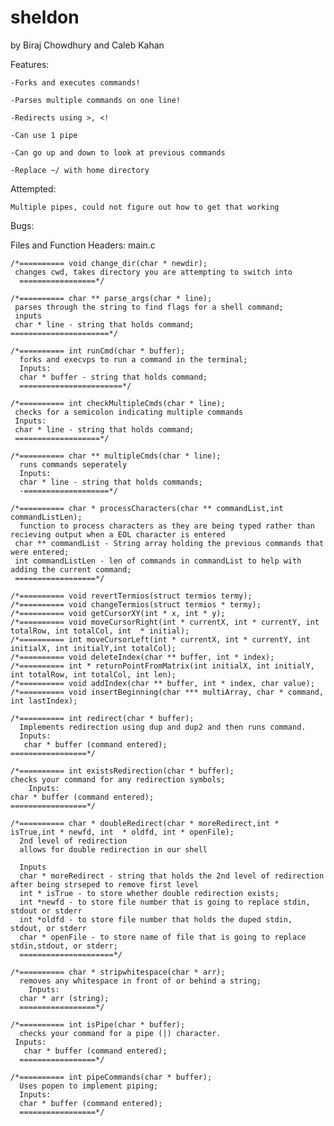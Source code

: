 # sheldon
by Biraj Chowdhury and Caleb Kahan

Features:

	-Forks and executes commands!
	
	-Parses multiple commands on one line!
	
	-Redirects using >, <!
	
	-Can use 1 pipe 
	
	-Can go up and down to look at previous commands 
	
	-Replace ~/ with home directory
  
Attempted:
	
	Multiple pipes, could not figure out how to get that working 
	
Bugs:

  
Files and Function Headers:
main.c 



	/*========== void change_dir(char * newdir);
 	 changes cwd, takes directory you are attempting to switch into
	  =================*/
  
	/*========== char ** parse_args(char * line);
 	 parses through the string to find flags for a shell command;
 	 inputs 
 	 char * line - string that holds command;
	======================*/

	/*========== int runCmd(char * buffer);
	  forks and execvps to run a command in the terminal;
	  Inputs:
	  char * buffer - string that holds command;
	  =======================*/
  
	/*========== int checkMultipleCmds(char * line);
 	 checks for a semicolon indicating multiple commands
 	 Inputs:
 	 char * line - string that holds command;
 	 ===================*/
  
	/*========== char ** multipleCmds(char * line);
	  runs commands seperately
	  Inputs: 
	  char * line - string that holds commands;
	  -===================*/
 
	/*========== char * processCharacters(char ** commandList,int commandListLen);
	  function to process characters as they are being typed rather than recieving output when a EOL character is entered
 	 char ** commandList - String array holding the previous commands that were entered;
 	 int commandListLen - len of commands in commandList to help with adding the current command;
 	 ==================*/
  
	/*========== void revertTermios(struct termios termy);
	/*========== void changeTermios(struct termios * termy);
	/*========== void getCursorXY(int * x, int * y);
	/*========== void moveCursorRight(int * currentX, int * currentY, int totalRow, int totalCol, int  * initial);
	/*========== int moveCursorLeft(int * currentX, int * currentY, int initialX, int initialY,int totalCol);
	/*========== void deleteIndex(char ** buffer, int * index);
	/*========== int * returnPointFromMatrix(int initialX, int initialY, int totalRow, int totalCol, int len);
	/*========== void addIndex(char ** buffer, int * index, char value);
	/*========== void insertBeginning(char *** multiArray, char * command, int lastIndex);

	/*========== int redirect(char * buffer);
	  Implements redirection using dup and dup2 and then runs command.
	  Inputs:
	   char * buffer (command entered);
   	=================*/
   
	/*========== int existsRedirection(char * buffer);
  	checks your command for any redirection symbols;
    	Inputs:
   	char * buffer (command entered);
   	=================*/
   
	/*========== char * doubleRedirect(char * moreRedirect,int * isTrue,int * newfd, int  * oldfd, int * openFile);
	  2nd level of redirection 
	  allows for double redirection in our shell
  
	  Inputs
	  char * moreRedirect - string that holds the 2nd level of redirection after being strseped to remove first level
	  int * isTrue - to store whether double redirection exists;
	  int *newfd - to store file number that is going to replace stdin, stdout or stderr
	  int *oldfd - to store file number that holds the duped stdin, stdout, or stderr
	  char * openFile - to store name of file that is going to replace stdin,stdout, or stderr; 
	  =====================*/

   	/*========== char * stripwhitespace(char * arr);
	  removes any whitespace in front of or behind a string;
	    Inputs:
 	  char * arr (string);
 	  =================*/

	/*========== int isPipe(char * buffer);
	  checks your command for a pipe (|) character.
 	 Inputs:
	   char * buffer (command entered);
 	  =================*/
   
	/*========== int pipeCommands(char * buffer);
	  Uses popen to implement piping;
	  Inputs:
 	  char * buffer (command entered);
 	  =================*/
